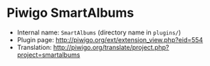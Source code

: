 # Piwigo SmartAlbums

* Internal name: `SmartAlbums` (directory name in `plugins/`)
* Plugin page: http://piwigo.org/ext/extension_view.php?eid=554
* Translation: http://piwigo.org/translate/project.php?project=smartalbums